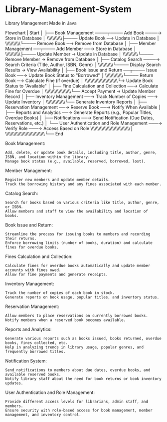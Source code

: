 # Library-Management-System

Library Management Made in Java

Flowchart
|
Start
│
├── Book Management ────┬──── Add Book ────→ Store in Database
│ \\\\\\\\\\\\\\\\\\\\\\├──── Update Book ─→ Update in Database
│ \\\\\\\\\\\\\\\\\\\\\\└──── Remove Book ─→ Remove from Database
│
├── Member Management ──┬──── Add Member ──→ Store in Database
│ \\\\\\\\\\\\\\\\\\\\\\├──── Update Member → Update in Database
│ \\\\\\\\\\\\\\\\\\\\\\└──── Remove Member → Remove from Database
│
├── Catalog Search ────→ Search Criteria (Title, Author, ISBN, Genre)
│ \\\\\\\\\\\\\\\\\\\\\\└──── Display Search Results → View Availability
│
├── Book Issue and Return ──┬──── Issue Book ──→ Update Book Status to "Borrowed"
│ \\\\\\\\\\\\\\\\\\\\\\\\\\└──── Return Book ─→ Calculate Fine (if overdue)
│ \\\\\\\\\\\\\\\\\\\\\\\\\\\\\\\\\\\\\\\\\\\\\\\└→ Update Book Status to "Available"
│
├── Fine Calculation and Collection ──→ Calculate Fine for Overdue
│ \\\\\\\\\\\\\\\\\\\\\\\\\\\\\\\\\\\\\\└── Accept Payment → Update Member Record
│
├── Inventory Management ──→ Track Number of Copies ──→ Update Inventory
│ \\\\\\\\\\\\\\\\\\\\\\\\\\\└── Generate Inventory Reports
│
├── Reservation Management ──→ Reserve Book ──→ Notify When Available
│
├── Reports and Analytics ──→ Generate Reports (e.g., Popular Titles, Overdue Books)
│
├── Notifications ──→ Send Notification (Due Dates, Reservations, etc.)
│
└── User Authentication and Role Management ───→ Verify Role ───→ Access Based on Role
\\\\\\\\\\\\\\\\\\\\\\\\\\\\\\\\\\\\\\\\\\\\\\\\\\\\\\\\\│
\\\\\\\\\\\\\\\\\\\\\\\\\\\\\\\\\\\\\\\\\\\\\\\\\\\\\\\\\└── End

Book Management:

    Add, delete, or update book details, including title, author, genre, ISBN, and location within the library.
    Manage book status (e.g., available, reserved, borrowed, lost).

Member Management:

    Register new members and update member details.
    Track the borrowing history and any fines associated with each member.

Catalog Search:

    Search for books based on various criteria like title, author, genre, or ISBN.
    Allow members and staff to view the availability and location of books.

Book Issue and Return:

    Streamline the process for issuing books to members and recording their returns.
    Enforce borrowing limits (number of books, duration) and calculate fines for overdue books.

Fines Calculation and Collection:

    Calculate fines for overdue books automatically and update member accounts with fines owed.
    Allow for fine payments and generate receipts.

Inventory Management:

    Track the number of copies of each book in stock.
    Generate reports on book usage, popular titles, and inventory status.

Reservation Management:

    Allow members to place reservations on currently borrowed books.
    Notify members when a reserved book becomes available.

Reports and Analytics:

    Generate various reports such as books issued, books returned, overdue books, fines collected, etc.
    Help in analyzing trends in library usage, popular genres, and frequently borrowed titles.

Notification System:

    Send notifications to members about due dates, overdue books, and available reserved books.
    Notify library staff about the need for book returns or book inventory updates.

User Authentication and Role Management:

    Provide different access levels for librarians, admin staff, and members.
    Ensure security with role-based access for book management, member management, and inventory control.
